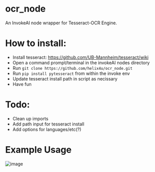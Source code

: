 # ocr_node
An InvokeAI node wrapper for Tesseract-OCR Engine.

# How to install:
- Install tesseract: https://github.com/UB-Mannheim/tesseract/wiki
- Open a command prompt/terminal in the invokeAI nodes directory
- Run `git clone https://github.com/helix4u/ocr_node.git`
- Run `pip install pytesseract` from within the invoke env
- Update tesseract install path in script as necissary
- Have fun

# Todo:
- Clean up imports
- Add path input for tesseract install
- Add options for languages/etc(?)

# Example Usage
![image](https://github.com/helix4u/ocr_node/assets/4317663/d30b8a30-f5a9-45b0-ac28-d8b014c6142e)
